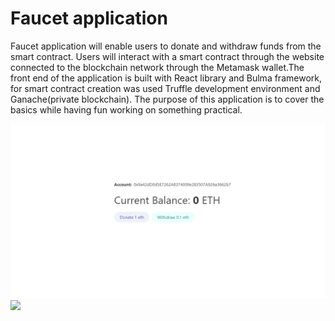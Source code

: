 # Faucet application

Faucet application will enable users to donate and withdraw funds from the smart contract. Users will interact with a smart contract through the website connected to the blockchain network through the Metamask wallet.The front end of the application is built with React library and Bulma framework, for smart contract creation was used Truffle development environment and Ganache(private blockchain). The purpose of this application is to cover the basics while having fun working on something practical.

![screenshot](./public/eth.png)
<img src="./public/demo.gif" width="1200">

